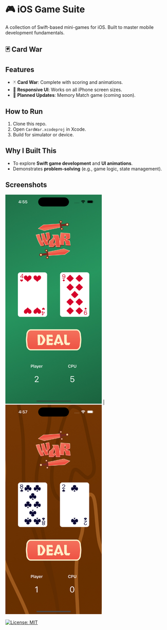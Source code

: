 # 🎮 iOS Game Suite  

A collection of Swift-based mini-games for iOS. Built to master mobile development fundamentals.  

## 🃏 Card War  
## Features  
- 🃏 **Card War**: Complete with scoring and animations.  
- 📱 **Responsive UI**: Works on all iPhone screen sizes.  
- 🔄 **Planned Updates**: Memory Match game (coming soon).

## How to Run  
1. Clone this repo.  
2. Open `CardWar.xcodeproj` in Xcode.  
3. Build for simulator or device.

## Why I Built This  
- To explore **Swift game development** and **UI animations**.  
- Demonstrates **problem-solving** (e.g., game logic, state management).  

## Screenshots  
<img src="screenshots/greencloth.png" width="300" alt="Green Cloth Background"> | <img src="screenshots/wood.png" width="300" alt="Wooden Table Background">

[![License: MIT](https://img.shields.io/badge/License-MIT-yellow.svg)](https://opensource.org/licenses/MIT)

